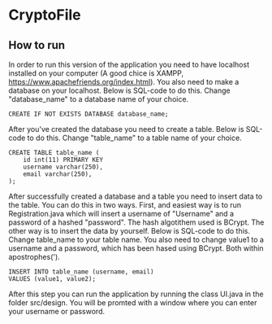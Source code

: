 # CryptoFile

## How to run
In order to run this version of the application you need to have localhost installed on your computer (A good chice is XAMPP, https://www.apachefriends.org/index.html). You also need to make a database on your localhost. Below is SQL-code to do this. Change "database_name" to a database name of your choice.

`CREATE IF NOT EXISTS DATABASE database_name;`

After you've created the database you need to create a table. Below is SQL-code to do this. Change "table_name" to a table name of your choice.

```
CREATE TABLE table_name (
    id int(11) PRIMARY KEY
    username varchar(250),
    email varchar(250),
);
```

After successfully created a database and a table you need to insert data to the table. You can do this in two ways. First, and easiest way is to run Registration.java which will insert a username of "Username" and a password of a hashed "password". The hash algotithem used is BCrypt. The other way is to insert the data by yourself. Below is SQL-code to do this. Change table_name to your table name. You also need to change value1 to a username and a password, which has been hased using BCrypt. Both within apostrophes(').
```
INSERT INTO table_name (username, email)
VALUES (value1, value2);
```

After this step you can run the application by running the class UI.java in the folder src/design. You will be promted with a window where you can enter your username or password. 
